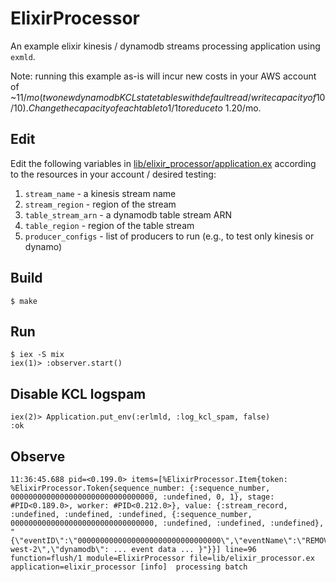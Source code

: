 # ElixirProcessor

An example elixir kinesis / dynamodb streams processing application using `exmld`.

Note: running this example as-is will incur new costs in your AWS account of ~$11/mo (two
new dynamodb KCL state tables with default read/write capacity of 10/10).  Change the
capacity of each table to 1/1 to reduce to ~$1.20/mo.


## Edit

 Edit the following variables in
 [lib/elixir_processor/application.ex](lib/elixir_processor/application.ex) according to
 the resources in your account / desired testing:

  1. `stream_name`      - a kinesis stream name
  2. `stream_region`    - region of the stream
  3. `table_stream_arn` - a dynamodb table stream ARN
  4. `table_region`     - region of the table stream
  5. `producer_configs` - list of producers to run (e.g., to test only kinesis or dynamo)


## Build

    $ make


## Run

    $ iex -S mix
    iex(1)> :observer.start()


## Disable KCL logspam

    iex(2)> Application.put_env(:erlmld, :log_kcl_spam, false)
    :ok


## Observe

    11:36:45.688 pid=<0.199.0> items=[%ElixirProcessor.Item{token: %ElixirProcessor.Token{sequence_number: {:sequence_number, 00000000000000000000000000000000, :undefined, 0, 1}, stage: #PID<0.189.0>, worker: #PID<0.212.0>}, value: {:stream_record, :undefined, :undefined, :undefined, {:sequence_number, 00000000000000000000000000000000, :undefined, :undefined, :undefined}, "{\"eventID\":\"00000000000000000000000000000000\",\"eventName\":\"REMOVE\",\"eventVersion\":\"1.1\",\"eventSource\":\"aws:dynamodb\",\"awsRegion\":\"us-west-2\",\"dynamodb\": ... event data ... }"}}] line=96 function=flush/1 module=ElixirProcessor file=lib/elixir_processor.ex application=elixir_processor [info]  processing batch
